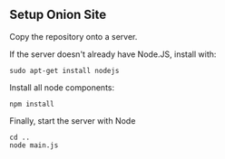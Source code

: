 ## Setup Onion Site

Copy the repository onto a server.

If the server doesn't already have Node.JS, install with:

```
sudo apt-get install nodejs
```

Install all node components:

```
npm install
```

Finally, start the server with Node

```
cd ..
node main.js
```
